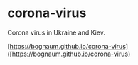 # corona-virus
Corona virus in Ukraine and Kiev.

[https://bognaum.github.io/corona-virus]([https://bognaum.github.io/corona-virus)
